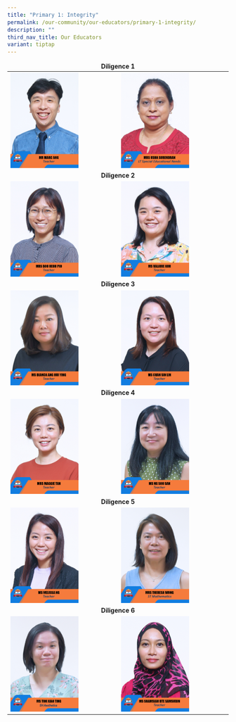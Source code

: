 ```yaml
---
title: "Primary 1: Integrity"
permalink: /our-community/our-educators/primary-1-integrity/
description: ""
third_nav_title: Our Educators
variant: tiptap
---
```

<table>
<thead>
  <tr>
		<td colspan="2"><center><b>Diligence 1</b></center></td>
  </tr>
</thead>
<tbody>
  <tr>
    <td><img src="/images/Teaching%20Staff/2023_mr%20marc%20ang.jpg" style="width:65%"></td>
    <td><img src="/images/Teaching%20Staff/2023_mrs%20usha%20surendran-final.jpg" style="width:65%"> </td>
  </tr>
  <tr>
    <td colspan="2"><center><b>Diligence 2</b></center></td>
  </tr>
  <tr>
    <td><img src="/images/Teaching%20Staff/2023_mrs%20boo%20heoh%20pio.jpg" style="width:65%"> </td>
    <td><img src="/images/Teaching%20Staff/2023_ms%20valarie%20koh.jpg" style="width:65%"> </td>
  </tr>
  <tr>
    <td colspan="2"><center><b>Diligence 3</b></center></td>
  </tr>
  <tr>
    <td><img src="/images/Teaching%20Staff/2023_ms%20bianca%20ang%20hui%20ying.jpg" style="width:65%"> </td>
    <td><img src="/images/Teaching%20Staff/2023_ms%20chan%20sin%20lin.jpg" style="width:65%"> </td>
  </tr>
  <tr>
    <td colspan="2"><center><b>Diligence 4</b></center></td>
  </tr>
  <tr>
    <td> <img src="/images/Teaching%20Staff/2023_mrs%20maggie%20tan.jpg" style="width:65%"></td>
    <td><img src="/images/Teaching%20Staff/2023_ms%20ng%20soo%20san.jpg" style="width:65%"> </td>
  </tr>
  <tr>
    <td colspan="2"><center><b>Diligence 5</b></center></td>
  </tr>
  <tr>
    <td><img src="/images/Teaching%20Staff/2023_ms%20melissa%20ng.jpg" style="width:65%"> </td>
    <td><img src="/images/Teaching%20Staff/2023_mrs%20theresa%20wong-final.jpg" style="width:65%"> </td>
  </tr>
  <tr>
    <td colspan="2"><center><b>Diligence 6</b></center></td>
  </tr>
  <tr>
    <td><img src="/images/Teaching%20Staff/ms%20toh%20xiao%20ting.jpg" style="width:65%"> </td>
    <td><img src="/images/Teaching%20Staff/2023_ms%20shamsiah%20bte%20samsudin.jpg" style="width:65%"> </td>
  </tr>
</tbody>
</table>